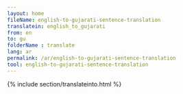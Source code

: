 ```yaml
---
layout: home
fileName: english-to-gujarati-sentence-translation
translatein: english_to_gujarati
from: en
to: gu
folderName : translate
lang: ar
permalink: /ar/english-to-gujarati-sentence-translation
tool: english-to-gujarati-sentence-translation
---
```

{% include section/translateinto.html %}